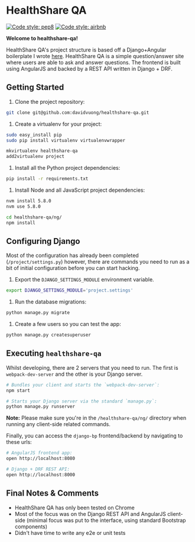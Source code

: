 # HealthShare QA

[![Code style: pep8](https://img.shields.io/badge/code%20style-pep8-yellow.svg?style=flat-square)](https://www.python.org/dev/peps/pep-0008/)
[![Code style: airbnb](https://img.shields.io/badge/code%20style-airbnb-blue.svg?style=flat-square)](https://github.com/airbnb/javascript)

**Welcome to healthshare-qa!**

HealthShare QA's project structure is based off a Django+Angular boilerplate I wrote [here](https://github.com/davidvuong/django-bp). HealthShare QA is a simple question/answer site where users are able to ask and answer questions. The frontend is built using AngularJS and backed by a REST API written in Django + DRF.

## Getting Started

1. Clone the project repository:

  ```bash
  git clone git@github.com:davidvuong/healthshare-qa.git
  ```

1. Create a virtualenv for your project:

  ```bash
  sudo easy_install pip
  sudo pip install virtualenv virtualenvwrapper

  mkvirtualenv healthshare-qa
  add2virtualenv project
  ```

1. Install all the Python project dependencies:

  ```bash
  pip install -r requirements.txt
  ```

1. Install Node and all JavaScript project dependencies:

  ```bash
  nvm install 5.8.0
  nvm use 5.8.0

  cd healthshare-qa/ng/
  npm install
  ```

## Configuring Django

Most of the configuration has already been completed (`/project/settings.py`) however, there are commands you need to run as a bit of initial configuration before you can start hacking.

1. Export the `DJANGO_SETTINGS_MODULE` environment variable.

  ```bash
  export DJANGO_SETTINGS_MODULE='project.settings'
  ```

1. Run the database migrations:

  ```bash
  python manage.py migrate
  ```

1. Create a few users so you can test the app:

  ```bash
  python manage.py createsuperuser
  ```

## Executing `healthshare-qa`

Whilst developing, there are 2 servers that you need to run. The first is `webpack-dev-server` and the other is your Django server.

```bash
# Bundles your client and starts the `webpack-dev-server`:
npm start

# Starts your Django server via the standard `manage.py`:
python manage.py runserver
```

**Note:** Please make sure you're in the `/healthshare-qa/ng/` directory when running any client-side related commands.

Finally, you can access the `django-bp` frontend/backend by navigating to these urls:

```bash
# AngularJS frontend app:
open http://localhost:8080

# Django + DRF REST API:
open http://localhost:8000
```

## Final Notes & Comments

* HealthShare QA has only been tested on Chrome
* Most of the focus was on the Django REST API and AngularJS client-side (minimal focus was put to the interface, using standard Bootstrap components)
* Didn't have time to write any e2e or unit tests

